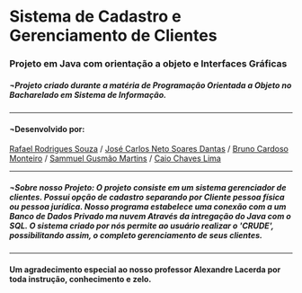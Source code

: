 #     Sistema de Cadastro e Gerenciamento de Clientes
###   Projeto em Java com orientação a objeto e Interfaces Gráficas
##### ¬Projeto criado durante a matéria de Programação Orientada a Objeto no Bacharelado em Sistema de Informação.

---------------------------------------------------------------------------------------------------------------

####   ¬Desenvolvido por: 
[Rafael Rodrigues Souza](https://github.com/RafGuiro) / 
[José Carlos Neto Soares Dantas](https://github.com/JoseCarlosNSD) / 
[Bruno Cardoso Monteiro](https://github.com/brunocardsx) / 
[Sammuel Gusmão Martins](https://github.com/SammMartins) / 
[Caio Chaves Lima](https://github.com/CaioCL1)

---------------------------------------------------------------------------------------------------------------

##### ¬Sobre nosso Projeto: O projeto consiste em um sistema gerenciador de clientes. Possui opção de cadastro separando por Cliente pessoa física ou pessoa jurídica. Nosso programa estabelece uma conexão com a um Banco de Dados Privado ma nuvem Através da intregação do Java com o SQL. O sistema criado por nós permite ao usuário realizar o 'CRUDE', possibilitando assim, o completo gerenciamento de seus clientes.

---------------------------------------------------------------------------------------------------------------

####  Um agradecimento especial ao nosso professor **Alexandre Lacerda** por toda instrução, conhecimento e zelo. 
